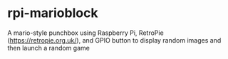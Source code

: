# rpi-marioblock
A mario-style punchbox using Raspberry Pi, RetroPie (https://retropie.org.uk/), and GPIO button to display random images and then launch a random game
